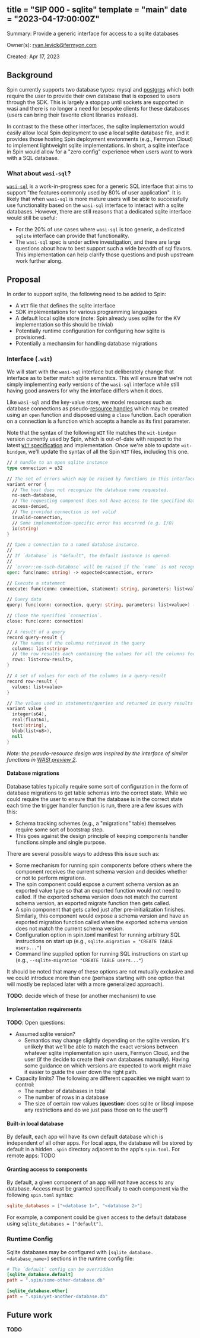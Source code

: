 title = "SIP 000 - sqlite"
template = "main"
date = "2023-04-17:00:00Z"
---

Summary: Provide a generic interface for access to a sqlite databases

Owner(s): ryan.levick@fermyon.com

Created: Apr 17, 2023

## Background

Spin currently supports two database types: mysql and [postgres](https://developer.fermyon.com/cloud/data-postgres) which both require the user to provide their own database that is exposed to users through the SDK. This is largely a stopgap until sockets are supported in wasi and there is no longer a need for bespoke clients for these databases (users can bring their favorite client libraries instead).

In contrast to the these other interfaces, the sqlite implementation would easily allow local Spin deployment to use a local sqlite database file, and it provides those hosting Spin deployment envionments (e.g., Fermyon Cloud) to implement lightweight sqlite implementations. In short, a sqlite interface in Spin would allow for a "zero config" experience when users want to work with a SQL database.

### What about `wasi-sql`?

[`wasi-sql`](https://github.com/WebAssembly/wasi-sql) is a work-in-progress spec for a generic SQL interface that aims to support "the features commonly used by 80% of user application". It is likely that when `wasi-sql` is more mature users will be able to successfully use functionality based on the `wasi-sql` interface to interact with a sqlite databases. However, there are still reasons that a dedicated sqlite interface would still be useful:

* For the 20% of use cases where `wasi-sql` is too generic, a dedicated `sqlite` interface can provide that functionality. 
* The `wasi-sql` spec is under active investigation, and there are large questions about how to best support such a wide breadth of sql flavors. This implementation can help clarify those questions and push upstream work further along.

## Proposal

In order to support sqlite, the following need to be added to Spin:

- A `WIT` file that defines the sqlite interface
- SDK implementations for various programming languages
- A default local sqlite store (note: Spin already uses sqlite for the KV implementation so this should be trivial)
- Potentially runtime configuration for configuring how sqlite is provisioned.
- Potentially a mechansim for handling database migrations

### Interface (`.wit`)

We will start with the `wasi-sql` interface but deliberately change that interface as to better match sqlite semantics. This will ensure that we're not simply implementing early versions of the `wasi-sql` interface while still having good answers for why the interface differs when it does.

Like `wasi-sql` and the key-value store, we model resources such as database connections as pseudo-[resource handles](https://github.com/WebAssembly/component-model/blob/main/design/mvp/WIT.md#item-resource) which may be created using an `open` function and disposed using a `close` function. Each operation on a connection is a function which accepts a handle as its first parameter.

Note that the syntax of the following `WIT` file matches the `wit-bindgen` version currently used by Spin, which is out-of-date with respect to the latest [`WIT` specification](https://github.com/WebAssembly/component-model/blob/main/design/mvp/WIT.md) and implementation. Once we're able to update `wit-bindgen`, we'll update the syntax of all the Spin `WIT` files, including this one.

```fsharp
// A handle to an open sqlite instance
type connection = u32

// The set of errors which may be raised by functions in this interface
variant error {
  // The host does not recognize the database name requested.
  no-such-database,
  // The requesting component does not have access to the specified database (which may or may not exist).
  access-denied,
  // The provided connection is not valid
  invalid-connection,
  // Some implementation-specific error has occurred (e.g. I/O)
  io(string)
}

// Open a connection to a named database instance.
//
// If `database` is "default", the default instance is opened.
//
// `error::no-such-database` will be raised if the `name` is not recognized.
open: func(name: string) -> expected<connection, error>

// Execute a statement
execute: func(conn: connection, statement: string, parameters: list<value>) -> expected<unit, error>

// Query data
query: func(conn: connection, query: string, parameters: list<value>) -> expected<query-result, error>

// Close the specified `connection`.
close: func(conn: connection)

// A result of a query
record query-result {
  // The names of the columns retrieved in the query
  columns: list<string>
  // the row results each containing the values for all the columns for a given row
  rows: list<row-result>,
}

// A set of values for each of the columns in a query-result
record row-result {
  values: list<value>
}

// The values used in statements/queries and returned in query results
variant value {
  integer(s64),
  real(float64),
  text(string),
  blob(list<u8>),
  null
}
```

*Note: the pseudo-resource design was inspired by the interface of similar functions in [WASI preview 2](https://github.com/bytecodealliance/preview2-prototyping/blob/d56b8977a2b700432d1f7f84656d542f1d8854b0/wit/wasi.wit#L772-L794).*

#### Database migrations

Database tables typically require some sort of configuration in the form of database migrations to get table schemas into the correct state. While we could require the user to ensure that the database is in the correct state each time the trigger handler function is run, there are a few issues with this:
* Schema tracking schemes (e.g., a "migrations" table) themselves require some sort of bootstrap step.
* This goes against the design principle of keeping components handler functions simple and single purpose.

There are several possible ways to address this issue such as:
* Some mechanism for running spin components before others where the component receives the current schema version and decides whether or not to perform migrations. 
* The spin component could expose a current schema version as an exported value type so that an exported function would not need to called. If the exported schema version does not match the current schema version, an exported migrate function then gets called.
* A spin component that gets called just after pre-initialization finishes. Similarly, this component would expose a schema version and have an exported migration function called when the exported schema version does not match the current schema version.
* Configuration option in spin.toml manifest for running arbitrary SQL instructions on start up (e.g., `sqlite.migration = "CREATE TABLE users..."`)
* Command line supplied option for running SQL instructions on start up (e.g., `--sqlite-migration "CREATE TABLE users..."`)

It should be noted that many of these options are not mutually exclusive and we could introduce more than one (perhaps starting with one option that will mostly be replaced later with a more generalized approach).

**TODO**: decide which of these (or another mechanism) to use

#### Implementation requirements

**TODO**: Open questions:
* Assumed sqlite version?
  * Semantics may change slightly depending on the sqlite version. It's unlikely that we'll be able to match the exact versions between whatever sqlite implementation spin users, Fermyon Cloud, and the user (if the decide to create their own databases manually). Having some guidance on which versions are expected to work might make it easier to guide the user down the right path.
* Capacity limits? The following are different capacities we might want to control:
  * The number of databases in total
  * The number of rows in a database
  * The size of certain row values (**question**: does sqlite or libsql impose any restrictions and do we just pass those on to the user?)

#### Built-in local database

By default, each app will have its own default database which is independent of all other apps. For local apps, the database will be stored by default in a hidden `.spin` directory adjacent to the app's `spin.toml`. For remote apps: TODO

#### Granting access to components

By default, a given component of an app will _not_ have access to any database. Access must be granted specifically to each component via the following `spin.toml` syntax:

```toml
sqlite_databases = ["<database 1>", "<database 2>"]
```

For example, a component could be given access to the default database using `sqlite_databases = ["default"]`.

### Runtime Config

Sqlite databases may be configured with `[sqlite_database.<database_name>]` sections in the runtime config file:

```toml
# The `default` config can be overridden
[sqlite_database.default]
path = ".spin/some-other-database.db"

[sqlite_database.other]
path = ".spin/yet-another-database.db"
```

## Future work

**TODO**
